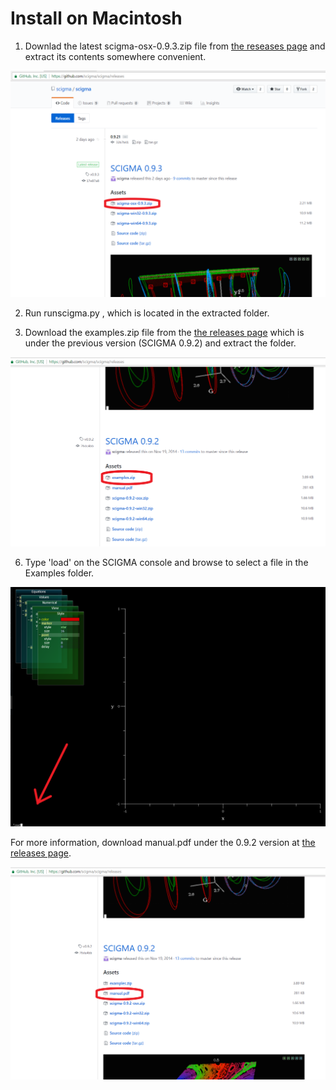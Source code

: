 # Install on Macintosh

1. Downlad the latest scigma-osx-0.9.3.zip file from [the reseases page](https://github.com/scigma/scigma/releases) and extract its contents somewhere convenient.

![download scigma](guideImages/mac1.png)

2. Run runscigma.py , which is located in the extracted folder.

5. Download the examples.zip file from the [the releases page](https://github.com/scigma/scigma/releases) which is under the previous version (SCIGMA 0.9.2) and extract the folder.

![load file](guideImages/examples.png)

6. Type 'load' on the SCIGMA console and browse to select a file in the Examples folder.

![load file](guideImages/load.png)

For more information, download manual.pdf under the 0.9.2 version at [the releases page](https://github.com/scigma/scigma/releases).

![load file](guideImages/manual.png)
